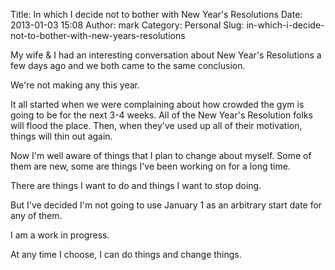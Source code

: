 Title: In which I decide not to bother with New Year's Resolutions
Date: 2013-01-03 15:08
Author: mark
Category: Personal
Slug: in-which-i-decide-not-to-bother-with-new-years-resolutions

My wife & I had an interesting conversation about New Year's Resolutions
a few days ago and we both came to the same conclusion.

We're not making any this year.

It all started when we were complaining about how crowded the gym is
going to be for the next 3-4 weeks. All of the New Year's Resolution
folks will flood the place. Then, when they've used up all of their
motivation, things will thin out again.

Now I'm well aware of things that I plan to change about myself. Some of
them are new, some are things I've been working on for a long time.

There are things I want to do and things I want to stop doing.

But I've decided I'm not going to use January 1 as an arbitrary start
date for any of them.

I am a work in progress.

At any time I choose, I can do things and change things.
